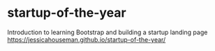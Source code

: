 # startup-of-the-year
Introduction to learning Bootstrap and building a startup landing page
https://jessicahouseman.github.io/startup-of-the-year/
